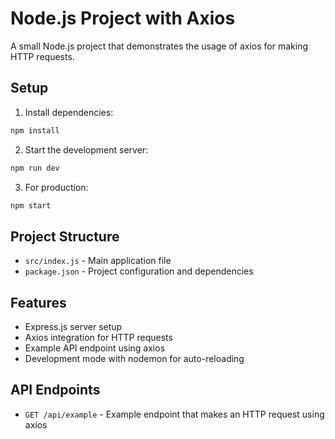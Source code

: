 # Node.js Project with Axios

A small Node.js project that demonstrates the usage of axios for making HTTP requests.

## Setup

1. Install dependencies:
```bash
npm install
```

2. Start the development server:
```bash
npm run dev
```

3. For production:
```bash
npm start
```

## Project Structure

- `src/index.js` - Main application file
- `package.json` - Project configuration and dependencies

## Features

- Express.js server setup
- Axios integration for HTTP requests
- Example API endpoint using axios
- Development mode with nodemon for auto-reloading

## API Endpoints

- `GET /api/example` - Example endpoint that makes an HTTP request using axios 